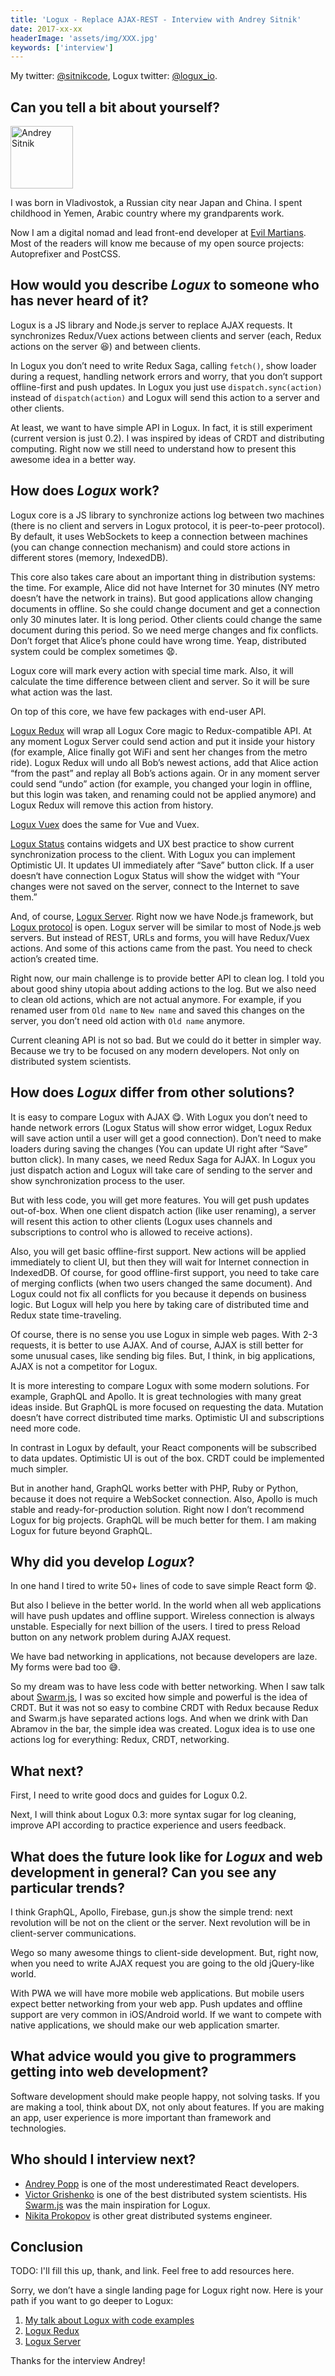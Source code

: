 ```yaml
---
title: 'Logux - Replace AJAX-REST - Interview with Andrey Sitnik'
date: 2017-xx-xx
headerImage: 'assets/img/XXX.jpg'
keywords: ['interview']
---
```


My twitter: [@sitnikcode](https://twitter.com/sitnikcode), Logux twitter: [@logux_io](https://twitter.com/logux_io).

## Can you tell a bit about yourself?

<p>
<span class="author">
  <img src="https://www.gravatar.com/avatar/cd32d17c95d3bfb352504c36462b98bd?s=200" alt="Andrey Sitnik" class="author" width="100" height="100" />
</span>

I was born in Vladivostok, a Russian city near Japan and China. I spent childhood in Yemen, Arabic country where my grandparents work.

Now I am a digital nomad and lead front-end developer at [Evil Martians](https://evilmartians.com/). Most of the readers will know me because of my open source projects: Autoprefixer and PostCSS.

</p>

## How would you describe *Logux* to someone who has never heard of it?

Logux is a JS library and Node.js server to replace AJAX requests. It synchronizes Redux/Vuex actions between clients and server (each, Redux actions on the server 😆) and between clients.

In Logux you don’t need to write Redux Saga, calling `fetch()`, show loader during a request, handling network errors and worry, that you don’t support offline-first and push updates. In Logux you just use `dispatch.sync(action)` instead of `dispatch(action)` and Logux will send this action to a server and other clients.

At least, we want to have simple API in Logux. In fact, it is still experiment (current version is just 0.2). I was inspired by ideas of CRDT and distributing computing. Right now we still need to understand how to present this awesome idea in a better way.

## How does *Logux* work?

Logux core is a JS library to synchronize actions log between two machines (there is no client and servers in Logux protocol, it is peer-to-peer protocol). By default, it uses WebSockets to keep a connection between machines (you can change connection mechanism) and could store actions in different stores (memory, IndexedDB).

This core also takes care about an important thing in distribution systems: the time. For example, Alice did not have Internet for 30 minutes (NY metro doesn’t have the network in trains). But good applications allow changing documents in offline. So she could change document and get a connection only 30 minutes later. It is long period. Other clients could change the same document during this period. So we need merge changes and fix conflicts. Don’t forget that Alice’s phone could have wrong time. Yeap, distributed system could be complex sometimes 😧.

Logux core will mark every action with special time mark. Also, it will calculate the time difference between client and server. So it will be sure what action was the last.

On top of this core, we have few packages with end-user API.

[Logux Redux](https://github.com/logux/logux-redux) will wrap all Logux Core magic to Redux-compatible API. At any moment Logux Server could send action and put it inside your history (for example, Alice finally got WiFi and sent her changes from the metro ride). Logux Redux will undo all Bob’s newest actions, add that Alice action “from the past” and replay all Bob’s actions again. Or in any moment server could send “undo” action (for example, you changed your login in offline, but this login was taken, and renaming could not be applied anymore) and Logux Redux will remove this action from history.

[Logux Vuex](https://github.com/nikolay-govorov/logux-vuex) does the same for Vue and Vuex.

[Logux Status](https://logux.github.io/logux-status/) contains widgets and UX best practice to show current synchronization process to the client. With Logux you can implement Optimistic UI. It updates UI immediately after “Save” button click. If a user doesn‘t have connection Logux Status will show the widget with “Your changes were not saved on the server, connect to the Internet to save them.”

And, of course, [Logux Server](https://github.com/logux/logux-server). Right now we have Node.js framework, but [Logux protocol](https://github.com/logux/logux-protocol) is open. Logux server will be similar to most of Node.js web servers. But instead of REST, URLs and forms, you will have Redux/Vuex actions. And some of this actions came from the past. You need to check action’s created time.

Right now, our main challenge is to provide better API to clean log. I told you about good shiny utopia about adding actions to the log. But we also need to clean old actions, which are not actual anymore. For example, if you renamed user from `Old name` to `New name` and saved this changes on the server, you don’t need old action with `Old name` anymore.

Current cleaning API is not so bad. But we could do it better in simpler way. Because we try to be focused on any modern developers. Not only on distributed system scientists.

## How does *Logux* differ from other solutions?

It is easy to compare Logux with AJAX 😋. With Logux you don’t need to hande network errors (Logux Status will show error widget, Logux Redux will save action until a user will get a good connection). Don’t need to make loaders during saving the changes (You can update UI right after “Save” button click). In many cases, we need Redux Saga for AJAX. In Logux you just dispatch action and Logux will take care of sending to the server and show synchronization process to the user.

But with less code, you will get more features. You will get push updates out-of-box. When one client dispatch action (like user renaming), a server will resent this action to other clients (Logux uses channels and subscriptions to control who is allowed to receive actions).

Also, you will get basic offline-first support. New actions will be applied immediately to client UI, but then they will wait for Internet connection in IndexedDB. Of course, for good offline-first support, you need to take care of merging conflicts (when two users changed the same document). And Logux could not fix all conflicts for you because it depends on business logic. But Logux will help you here by taking care of distributed time and Redux state time-traveling.

Of course, there is no sense you use Logux in simple web pages. With 2-3 requests, it is better to use AJAX. And of course, AJAX is still better for some unusual cases, like sending big files. But, I think, in big applications, AJAX is not a competitor for Logux.

It is more interesting to compare Logux with some modern solutions. For example, GraphQL and Apollo. It is great technologies with many great ideas inside. But GraphQL is more focused on requesting the data. Mutation doesn’t have correct distributed time marks. Optimistic UI and subscriptions need more code.

In contrast in Logux by default, your React components will be subscribed to data updates. Optimistic UI is out of the box. CRDT could be implemented much simpler.

But in another hand, GraphQL works better with PHP, Ruby or Python, because it does not require a WebSocket connection. Also, Apollo is much stable and ready-for-production solution. Right now I don’t recommend Logux for big projects. GraphQL will be much better for them. I am making Logux for future beyond GraphQL.

## Why did you develop *Logux*?

In one hand I tired to write 50+ lines of code to save simple React form 😧.

But also I believe in the better world. In the world when all web applications will have push updates and offline support. Wireless connection is always unstable. Especially for next billion of the users. I tired to press Reload button on any network problem during AJAX request.

We have bad networking in applications, not because developers are laze. My forms were bad too 😅.

So my dream was to have less code with better networking. When I saw talk about [Swarm.js](https://github.com/gritzko/swarm), I was so excited how simple and powerful is the idea of CRDT. But it was not so easy to combine CRDT with Redux because Redux and Swarm.js have separated actions logs. And when we drink with Dan Abramov in the bar, the simple idea was created. Logux idea is to use one actions log for everything: Redux, CRDT, networking.

## What next?

First, I need to write good docs and guides for Logux 0.2.

Next, I will think about Logux 0.3: more syntax sugar for log cleaning, improve API according to practice experience and users feedback.

## What does the future look like for *Logux* and web development in general? Can you see any particular trends?

I think GraphQL, Apollo, Firebase, gun.js show the simple trend: next revolution will be not on the client or the server. Next revolution will be in client-server communications.

Wego so many awesome things to client-side development. But, right now, when you need to write AJAX request you are going to the old jQuery-like world.

With PWA we will have more mobile web applications. But mobile users expect better networking from your web app. Push updates and offline support are very common in iOS/Android world. If we want to compete with native applications, we should make our web application smarter.

## What advice would you give to programmers getting into web development?

Software development should make people happy, not solving tasks. If you are making a tool, think about DX, not only about features. If you are making an app, user experience is more important than framework and technologies.

## Who should I interview next?

* [Andrey Popp](https://github.com/andreypopp) is one of the most underestimated React developers.
* [Victor Grishenko](https://github.com/gritzko) is one of the best distributed system scientists. His [Swarm.js](https://github.com/gritzko/swarm) was the main inspiration for Logux.
* [Nikita Prokopov](https://github.com/tonsky) is other great distributed systems engineer.

## Conclusion

TODO: I'll fill this up, thank, and link. Feel free to add resources here.

Sorry, we don’t have a single landing page for Logux right now. Here is your path  if you want to go deeper to Logux:

1. [My talk about Logux with code examples](https://www.youtube.com/watch?v=mv--1vRvCys&t=417s)
2. [Logux Redux](https://github.com/logux/logux-redux)
3. [Logux Server](https://github.com/logux/logux-server/)

Thanks for the interview Andrey!